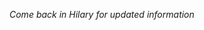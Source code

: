 <!--
.. title: Financial Econometrics II: Week 6
.. slug: hilary-term-6
.. date: 2020-11-27 17:51:05 UTC
.. tags: teaching, mfe
.. category: teaching 
.. link: 
.. description: Teaching resources for MFE Financial Econometrics II Week 6
.. type: text
.. jumbotron_color: #002147
.. jumbotron_light: True
.. jumbotron: MFE Financial Econometrics II: Week 6
.. jumbotron_text: Teaching material from Week 6.
-->
*Come back in Hilary for updated information*
